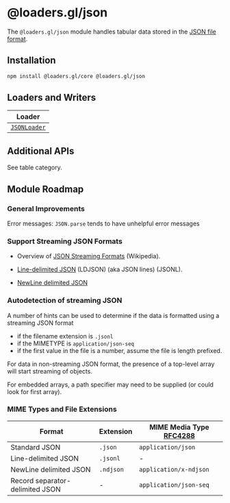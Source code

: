 # @loaders.gl/json

The `@loaders.gl/json` module handles tabular data stored in the [JSON file format](https://www.json.org/json-en.html).

## Installation

```bash
npm install @loaders.gl/core @loaders.gl/json
```

## Loaders and Writers

| Loader                                                      |
| ----------------------------------------------------------- |
| [`JSONLoader`](modules/json/docs/api-reference/json-loader) |

## Additional APIs

See table category.

## Module Roadmap

### General Improvements

Error messages: `JSON.parse` tends to have unhelpful error messages

### Support Streaming JSON Formats

- Overview of [JSON Streaming Formats](https://en.wikipedia.org/wiki/JSON_streaming) (Wikipedia).

- [Line-delimited JSON](http://jsonlines.org/) (LDJSON) (aka JSON lines) (JSONL).
- [NewLine delimited JSON](https://github.com/ndjson/ndjson-spec)

### Autodetection of streaming JSON

A number of hints can be used to determine if the data is formatted using a streaming JSON format

- if the filename extension is `.jsonl`
- if the MIMETYPE is `application/json-seq`
- if the first value in the file is a number, assume the file is length prefixed.

For data in non-streaming JSON format, the presence of a top-level array will start streaming of objects.

For embedded arrays, a path specifier may need to be supplied (or could look for first array).

### MIME Types and File Extensions

| Format                          | Extension | MIME Media Type [RFC4288](https://www.ietf.org/rfc/rfc4288.txt) |
| ------------------------------- | --------- | --------------------------------------------------------------- |
| Standard JSON                   | `.json`   | `application/json`                                              |
| Line-delimited JSON             | `.jsonl`  | -                                                               |
| NewLine delimited JSON          | `.ndjson` | `application/x-ndjson`                                          |
| Record separator-delimited JSON | -         | `application/json-seq`                                          |
